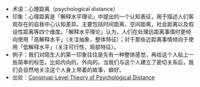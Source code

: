 + 术语：心理距离（psychological distance）
+ 印象：心理距离是「解释水平理论」中提出的一个认知表征，用于描述人们客观存在的自我中心认知差异。主要包括时间距离，空间距离，社会距离以及假设性距离等四个维度。「解释水平理论」认为，人们在处理远距离事情时更倾向使用「高解释水平」（关注抽象，整体特征）；对于那些近距离事情倾向于使用「低解释水平」（关注可行性，局部特征）。
+ 例子：我们对陌生人的第一印象往往是先有一种整体感觉，再给这个人贴上一些简单的标签。比如内向的，外向的。当我们与这个人建立了密切关系后，我们会自然地关注这个人身上带着的故事，癖好。
+ 出处：[Construal-Level Theory of Psychological Distance](http://xueshu.baidu.com/s?wd=paperuri%3A%282ae14f6d3ad38eab3ce5a5d2c9efd4fd%29&filter=sc_long_sign&tn=SE_xueshusource_2kduw22v&sc_vurl=http%3A%2F%2Fciteseerx.ist.psu.edu%2Fviewdoc%2Fdownload%3Bjsessionid%3D2979771BCB57089B3480FCF9F313B9EC%3Fdoi%3D10.1.1.361.7016%26rep%3Drep1%26type%3Dpdf&ie=utf-8&sc_us=17051820866608576825)
